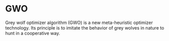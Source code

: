 # GWO
Grey wolf optimizer algorithm (GWO) is a new meta-heuristic optimizer technology. Its principle is to imitate the behavior of grey wolves in nature to hunt in a cooperative way.
